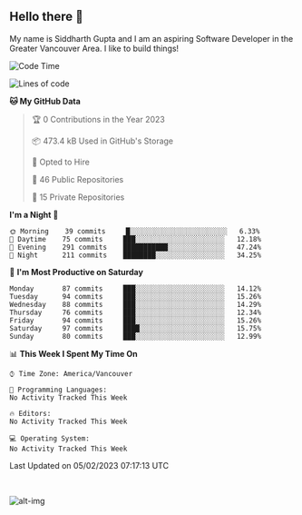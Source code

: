 ## Hello there :wave:

My name is Siddharth Gupta and I am an aspiring Software Developer in the Greater Vancouver Area. I like to build things!

<!-- ![gif](https://github.com/siddg97/siddg97/blob/master/dino.gif) -->

<!--START_SECTION:waka-->
![Code Time](http://img.shields.io/badge/Code%20Time-1%2C875%20hrs%2025%20mins-blue)

![Lines of code](https://img.shields.io/badge/From%20Hello%20World%20I%27ve%20Written-5%20Million%20lines%20of%20code-blue)

**🐱 My GitHub Data** 

> 🏆 0 Contributions in the Year 2023
 > 
> 📦 473.4 kB Used in GitHub's Storage 
 > 
> 💼 Opted to Hire
 > 
> 📜 46 Public Repositories 
 > 
> 🔑 15 Private Repositories  
 > 
**I'm a Night 🦉** 

```text
🌞 Morning    39 commits     █░░░░░░░░░░░░░░░░░░░░░░░░   6.33% 
🌆 Daytime    75 commits     ███░░░░░░░░░░░░░░░░░░░░░░   12.18% 
🌃 Evening    291 commits    ███████████░░░░░░░░░░░░░░   47.24% 
🌙 Night      211 commits    ████████░░░░░░░░░░░░░░░░░   34.25%

```
📅 **I'm Most Productive on Saturday** 

```text
Monday       87 commits     ███░░░░░░░░░░░░░░░░░░░░░░   14.12% 
Tuesday      94 commits     ███░░░░░░░░░░░░░░░░░░░░░░   15.26% 
Wednesday    88 commits     ███░░░░░░░░░░░░░░░░░░░░░░   14.29% 
Thursday     76 commits     ███░░░░░░░░░░░░░░░░░░░░░░   12.34% 
Friday       94 commits     ███░░░░░░░░░░░░░░░░░░░░░░   15.26% 
Saturday     97 commits     ████░░░░░░░░░░░░░░░░░░░░░   15.75% 
Sunday       80 commits     ███░░░░░░░░░░░░░░░░░░░░░░   12.99%

```


📊 **This Week I Spent My Time On** 

```text
⌚︎ Time Zone: America/Vancouver

💬 Programming Languages: 
No Activity Tracked This Week

🔥 Editors: 
No Activity Tracked This Week

💻 Operating System: 
No Activity Tracked This Week

```


 Last Updated on 05/02/2023 07:17:13 UTC
<!--END_SECTION:waka-->

<br>

![alt-img](https://github-readme-stats.vercel.app/api?username=siddg97&count_private=true&theme=nightowl&show_icons=true)

